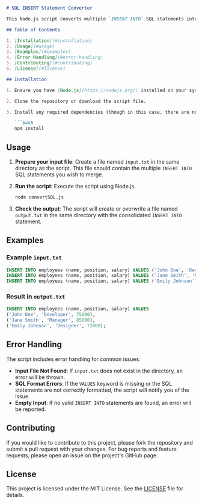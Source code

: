 ```markdown
# SQL INSERT Statement Converter

This Node.js script converts multiple `INSERT INTO` SQL statements into a single `INSERT INTO` statement with multiple `VALUES` clauses. This is useful for optimizing SQL queries by consolidating multiple inserts into a single query, which can improve performance and simplify maintenance.

## Table of Contents

1. [Installation](#installation)
2. [Usage](#usage)
3. [Examples](#examples)
4. [Error Handling](#error-handling)
5. [Contributing](#contributing)
6. [License](#license)

## Installation

1. Ensure you have [Node.js](https://nodejs.org/) installed on your system.

2. Clone the repository or download the script file.

3. Install any required dependencies (though in this case, there are none beyond Node.js core modules).

   ```bash
   npm install
   ```

## Usage

1. **Prepare your input file**: Create a file named `input.txt` in the same directory as the script. This file should contain the multiple `INSERT INTO` SQL statements you wish to merge.

2. **Run the script**: Execute the script using Node.js.

   ```bash
   node convertSQL.js
   ```

3. **Check the output**: The script will create or overwrite a file named `output.txt` in the same directory with the consolidated `INSERT INTO` statement.

## Examples

### Example `input.txt`

```sql
INSERT INTO employees (name, position, salary) VALUES ('John Doe', 'Developer', 75000);
INSERT INTO employees (name, position, salary) VALUES ('Jane Smith', 'Manager', 85000);
INSERT INTO employees (name, position, salary) VALUES ('Emily Johnson', 'Designer', 72000);
```

### Result in `output.txt`

```sql
INSERT INTO employees (name, position, salary) VALUES
('John Doe', 'Developer', 75000),
('Jane Smith', 'Manager', 85000),
('Emily Johnson', 'Designer', 72000);
```

## Error Handling

The script includes error handling for common issues:

- **Input File Not Found**: If `input.txt` does not exist in the directory, an error will be thrown.
- **SQL Format Errors**: If the `VALUES` keyword is missing or the SQL statements are not correctly formatted, the script will notify you of the issue.
- **Empty Input**: If no valid `INSERT INTO` statements are found, an error will be reported.

## Contributing

If you would like to contribute to this project, please fork the repository and submit a pull request with your changes. For bug reports and feature requests, please open an issue on the project's GitHub page.

## License

This project is licensed under the MIT License. See the [LICENSE](LICENSE) file for details.
```
